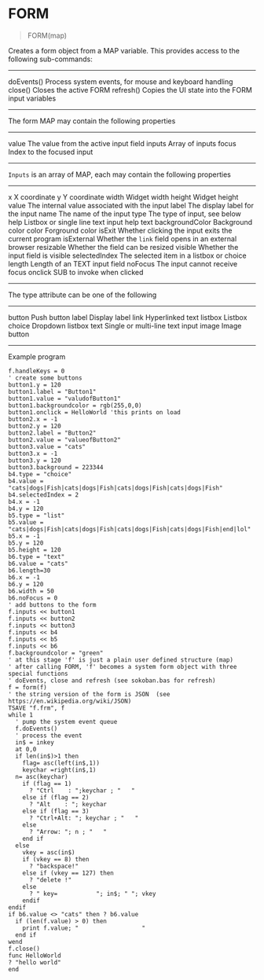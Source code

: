 # FORM

> FORM(map)

Creates a form object from a MAP variable. This provides access to the following sub-commands:

---------- -------------------------------
doEvents() Process system events, for mouse and keyboard handling
close()    Closes the active FORM
refresh()  Copies the UI state into the FORM input variables
---------- -------------------------------

The form MAP may contain the following properties

------ ---------------
value  The value from the active input field
inputs Array of inputs
focus  Index to the focused input
------ ---------------

`Inputs` is an array of MAP, each may contain the following properties

--------------- ---------------
x               X coordinate
y               Y coordinate
width           Widget width
height          Widget height
value           The internal value associated with the input
label           The display label for the input
name            The name of the input
type            The type of input, see below
help            Listbox or single line text input help text
backgroundColor Background color
color           Forground color
isExit          Whether clicking the input exits the current program
isExternal      Whether the `link` field opens in an external browser
resizable       Whether the field can be resized
visible         Whether the input field is visible
selectedIndex   The selected item in a listbox or choice
length          Length of an TEXT input field
noFocus         The input cannot receive focus
onclick         SUB to invoke when clicked
--------------- ---------------

The type attribute can be one of the following

------- --------------
button  Push button
label   Display label 
link    Hyperlinked text
listbox Listbox 
choice  Dropdown listbox
text    Single or multi-line text input
image   Image button
------- --------------

Example program

```
f.handleKeys = 0
' create some buttons
button1.y = 120
button1.label = "Button1"
button1.value = "valudofButton1"
button1.backgroundcolor = rgb(255,0,0)
button1.onclick = HelloWorld 'this prints on load
button2.x = -1
button2.y = 120
button2.label = "Button2"
button2.value = "valueofButton2"
button3.value = "cats"
button3.x = -1
button3.y = 120
button3.background = 223344
b4.type = "choice"
b4.value = "cats|dogs|Fish|cats|dogs|Fish|cats|dogs|Fish|cats|dogs|Fish"
b4.selectedIndex = 2
b4.x = -1
b4.y = 120
b5.type = "list"
b5.value = "cats|dogs|Fish|cats|dogs|Fish|cats|dogs|Fish|cats|dogs|Fish|end|lol"
b5.x = -1
b5.y = 120
b5.height = 120
b6.type = "text"
b6.value = "cats"
b6.length=30
b6.x = -1
b6.y = 120
b6.width = 50
b6.noFocus = 0
' add buttons to the form
f.inputs << button1
f.inputs << button2
f.inputs << button3
f.inputs << b4
f.inputs << b5
f.inputs << b6
f.backgroundcolor = "green"
' at this stage 'f' is just a plain user defined structure (map)
' after calling FORM, 'f' becomes a system form object with three special functions
' doEvents, close and refresh (see sokoban.bas for refresh)
f = form(f)
' the string version of the form is JSON  (see https://en.wikipedia.org/wiki/JSON)
TSAVE "f.frm", f
while 1
  ' pump the system event queue
  f.doEvents()
  ' process the event
  in$ = inkey
  at 0,0
  if len(in$)>1 then
    flag= asc(left(in$,1))
    keychar =right(in$,1)
  n= asc(keychar)
    if (flag == 1)
      ? "Ctrl    : ";keychar ; "   "
    else if (flag == 2)
      ? "Alt    : "; keychar
    else if (flag == 3)
      ? "Ctrl+Alt: "; keychar ; "   "
    else
      ? "Arrow: "; n ; "   "
    end if
  else
    vkey = asc(in$)
    if (vkey == 8) then
      ? "backspace!"
    else if (vkey == 127) then
      ? "delete !"
    else
      ? " key=           "; in$; " "; vkey
    endif
endif
if b6.value <> "cats" then ? b6.value
  if (len(f.value) > 0) then
    print f.value; "                  "
  end if
wend
f.close()
func HelloWorld
? "hello world"
end
```
